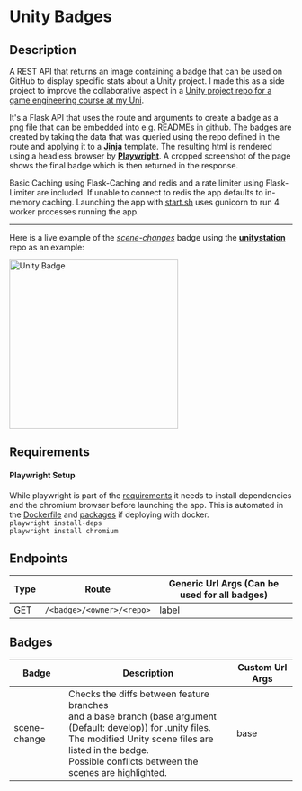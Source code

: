 # Unity Badges

## Description
A REST API that returns an image containing a badge that can be used on GitHub to display specific stats about a Unity project.
I made this as a side project to improve the collaborative aspect in a [Unity project repo for a game engineering course at my Uni](https://github.com/realdegrees/ur-game-engineering).

It's a Flask API that uses the route and arguments to create a badge as a png file that can be embedded into e.g. READMEs in github. The badges are created by taking the data that was queried using the repo defined in the route and applying it to a [**Jinja**](https://jinja.palletsprojects.com/en/stable/) template.
The resulting html is rendered using a headless browser by [**Playwright**](https://github.com/microsoft/playwright). A cropped screenshot of the page shows the final badge which is then returned in the response.

Basic Caching using Flask-Caching and redis and a rate limiter using Flask-Limiter are included.
If unable to connect to redis the app defaults to in-memory caching.
Launching the app with [start.sh](./start.sh) uses gunicorn to run 4 worker processes running the app.

<hr>

Here is a live example of the [*scene-changes*](./badges/scene-changes/) badge using the [**unitystation**](https://github.com/unitystation/unitystation) repo as an example:

<img src="https://unity-badges.realdegrees.dev/scene-changes/unitystation/unitystation?label=Unitystation%20Scene%20Conflicts" alt="Unity Badge" width="300px"> 

## Requirements
#### Playwright Setup
While playwright is part of the [requirements](./requirements.txt) it needs to install dependencies and the chromium browser before launching the app. This is automated in the [Dockerfile](./Dockerfile) and [packages](https://github.com/realdegrees/unity-badges/pkgs/container/unity-badges) if deploying with docker.  
`playwright install-deps`  
`playwright install chromium`

 
 

## Endpoints

| Type | Route                        | Generic Url Args (Can be used for all badges)  |
|------|------------------------------|-------|
| GET  | `/<badge>/<owner>/<repo>`    | label |



## Badges
| Badge | Description | Custom Url Args |
|-|-|-|
| scene-change | Checks the diffs between feature branches<br>and a base branch (base argument (Default: develop)) for .unity files.<br>The modified Unity scene files are listed in the badge.<br>Possible conflicts between the scenes are highlighted. | base
